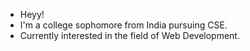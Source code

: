 - Heyy!
- I'm a college sophomore from India pursuing CSE.
- Currently interested in the field of Web Development.
<!---
Nazreen17/Nazreen17 is a ✨ special ✨ repository because its `README.md` (this file) appears on your GitHub profile.
You can click the Preview link to take a look at your changes.
--->
